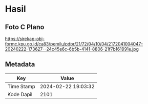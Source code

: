 # Hasil

## Foto C Plano

https://sirekap-obj-formc.kpu.go.id/ca83/pemilu/pdpr/21/72/04/10/04/2172041004047-20240222-173627--24c45e6c-6b5b-4141-8806-21f7b161991e.jpg


## Metadata

| Key        | Value               |
| ---------- | ------------------- |
| Time Stamp | 2024-02-22 19:03:32 |
| Kode Dapil | 2101                |



